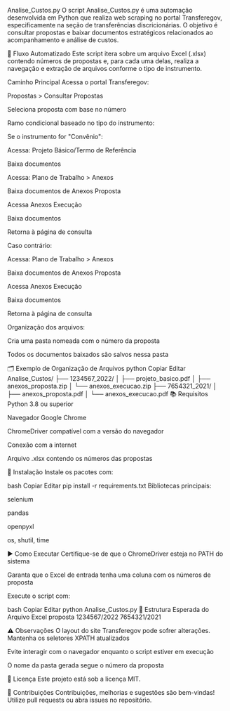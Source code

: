 Analise_Custos.py
O script Analise_Custos.py é uma automação desenvolvida em Python que realiza web scraping no portal Transferegov, especificamente na seção de transferências discricionárias. O objetivo é consultar propostas e baixar documentos estratégicos relacionados ao acompanhamento e análise de custos.

🔁 Fluxo Automatizado
Este script itera sobre um arquivo Excel (.xlsx) contendo números de propostas e, para cada uma delas, realiza a navegação e extração de arquivos conforme o tipo de instrumento.

Caminho Principal
Acessa o portal Transferegov:

Propostas > Consultar Propostas

Seleciona proposta com base no número

Ramo condicional baseado no tipo do instrumento:

Se o instrumento for "Convênio":

Acessa: Projeto Básico/Termo de Referência

Baixa documentos

Acessa: Plano de Trabalho > Anexos

Baixa documentos de Anexos Proposta

Acessa Anexos Execução

Baixa documentos

Retorna à página de consulta

Caso contrário:

Acessa: Plano de Trabalho > Anexos

Baixa documentos de Anexos Proposta

Acessa Anexos Execução

Baixa documentos

Retorna à página de consulta

Organização dos arquivos:

Cria uma pasta nomeada com o número da proposta

Todos os documentos baixados são salvos nessa pasta

🗂️ Exemplo de Organização de Arquivos
python
Copiar
Editar
Analise_Custos/
├── 1234567_2022/
│   ├── projeto_basico.pdf
│   ├── anexos_proposta.zip
│   └── anexos_execucao.zip
├── 7654321_2021/
│   ├── anexos_proposta.pdf
│   └── anexos_execucao.pdf
📚 Requisitos
Python 3.8 ou superior

Navegador Google Chrome

ChromeDriver compatível com a versão do navegador

Conexão com a internet

Arquivo .xlsx contendo os números das propostas

🔧 Instalação
Instale os pacotes com:

bash
Copiar
Editar
pip install -r requirements.txt
Bibliotecas principais:

selenium

pandas

openpyxl

os, shutil, time

▶️ Como Executar
Certifique-se de que o ChromeDriver esteja no PATH do sistema

Garanta que o Excel de entrada tenha uma coluna com os números de proposta

Execute o script com:

bash
Copiar
Editar
python Analise_Custos.py
📝 Estrutura Esperada do Arquivo Excel
proposta
1234567/2022
7654321/2021

⚠️ Observações
O layout do site Transferegov pode sofrer alterações. Mantenha os seletores XPATH atualizados

Evite interagir com o navegador enquanto o script estiver em execução

O nome da pasta gerada segue o número da proposta

📄 Licença
Este projeto está sob a licença MIT.

🤝 Contribuições
Contribuições, melhorias e sugestões são bem-vindas! Utilize pull requests ou abra issues no repositório.

